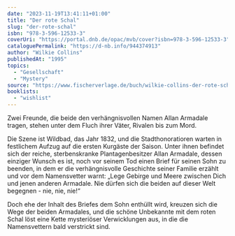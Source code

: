 ```yaml
---
date: "2023-11-19T13:41:11+01:00"
title: "Der rote Schal"
slug: "der-rote-schal"
isbn: "978-3-596-12533-3"
coverUri: "https://portal.dnb.de/opac/mvb/cover?isbn=978-3-596-12533-3"
cataloguePermalink: "https://d-nb.info/944374913"
author: "Wilkie Collins"
publishedAt: "1995"
topics:
  - "Gesellschaft"
  - "Mystery"
source: "https://www.fischerverlage.de/buch/wilkie-collins-der-rote-schal-9783596125333"
booklists:
  - "wishlist"
---
```


Zwei Freunde, die beide den verhängnisvollen Namen Allan Armadale tragen, stehen 
unter dem Fluch ihrer Väter, Rivalen bis zum Mord.

Die Szene ist Wildbad, das Jahr 1832, und die Stadthonoratioren warten in 
festlichem Aufzug auf die ersten Kurgäste der Saison. Unter ihnen befindet sich 
der reiche, sterbenskranke Plantagenbesitzer Allan Armadale, dessen einziger 
Wunsch es ist, noch vor seinem Tod einen Brief für seinen Sohn zu beenden, in 
dem er die verhängnisvolle Geschichte seiner Familie erzählt und vor dem 
Namensvetter warnt: „Lege Gebirge und Meere zwischen Dich und jenen anderen 
Armadale. Nie dürfen sich die beiden auf dieser Welt begegnen - nie, nie, nie!“

Doch ehe der Inhalt des Briefes dem Sohn enthüllt wird, kreuzen sich die Wege 
der beiden Armadales, und die schöne Unbekannte mit dem roten Schal löst eine 
Kette mysteriöser Verwicklungen aus, in die die Namensvettern bald verstrickt 
sind.